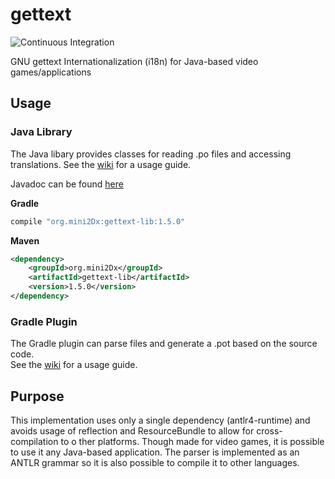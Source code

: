 
# gettext

![Continuous Integration](https://github.com/mini2Dx/gettext/workflows/Continuous%20Integration/badge.svg)

GNU gettext Internationalization (i18n) for Java-based video games/applications

## Usage

### Java Library

The Java libary provides classes for reading .po files and accessing translations. 
See the [wiki](https://github.com/mini2Dx/gettext/wiki) for a usage guide.

Javadoc can be found [here](https://mini2dx.github.io/gettext/javadoc/1.3.0/index.html)

__Gradle__
```gradle
compile "org.mini2Dx:gettext-lib:1.5.0"
```

__Maven__
```xml
<dependency>
    <groupId>org.mini2Dx</groupId>
    <artifactId>gettext-lib</artifactId>
    <version>1.5.0</version>
</dependency>
```

### Gradle Plugin

The Gradle plugin can parse files and generate a .pot based on the source code.  
See the [wiki](https://github.com/mini2Dx/gettext/wiki) for a usage guide.

## Purpose

This implementation uses only a single dependency (antlr4-runtime) and 
avoids usage of reflection and ResourceBundle to allow for cross-compilation to o
ther platforms. Though made for video games, it is possible to use it any Java-based 
application. The parser is implemented as an ANTLR grammar so it is also possible to 
compile it to other languages.
